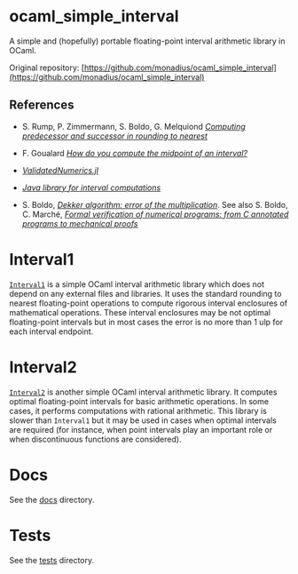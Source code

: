 # ocaml_simple_interval
A simple and (hopefully) portable floating-point interval arithmetic library in OCaml.

Original repository: [https://github.com/monadius/ocaml_simple_interval](https://github.com/monadius/ocaml_simple_interval)

## References

- S. Rump, P. Zimmermann, S. Boldo, G. Melquiond 
  [*Computing predecessor and successor in rounding to nearest*](https://hal.inria.fr/inria-00337537/document)
  
- F. Goualard 
  [*How do you compute the midpoint of an interval?*](https://hal.archives-ouvertes.fr/hal-00576641/document)
  
- [*ValidatedNumerics.jl*](https://github.com/dpsanders/ValidatedNumerics.jl)

- [*Java library for interval computations*](https://java.net/projects/jinterval)

- S. Boldo, 
  [*Dekker algorithm: error of the multiplication*](https://www.lri.fr/~sboldo/progs/Dekker.c.html). 
  See also S. Boldo, C. Marché,
  [*Formal verification of numerical programs: from C annotated programs to mechanical proofs*](https://hal.inria.fr/hal-00777605/document)

# Interval1

[`Interval1`](fast_interval/interval1.mli) is a simple OCaml interval arithmetic
library which does not depend on any external files and libraries. It
uses the standard rounding to nearest floating-point operations to
compute rigorous interval enclosures of mathematical operations. These
interval enclosures may be not optimal floating-point intervals but in
most cases the error is no more than 1 ulp for each interval endpoint.

# Interval2

[`Interval2`](interval2.mli) is another simple OCaml interval
arithmetic library. It computes optimal floating-point intervals for
basic arithmetic operations. In some cases, it performs computations
with rational arithmetic. This library is slower than `Interval1` but
it may be used in cases when optimal intervals are required (for
instance, when point intervals play an important role or when
discontinuous functions are considered).

# Docs

See the [docs](docs) directory.

# Tests

See the [tests](tests) directory.

